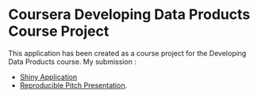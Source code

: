 Coursera Developing Data Products Course Project
==============================

This application has been created as a course project for the Developing Data Products course.
My submission :
 - [Shiny Application](https://shaf.shinyapps.io/Developing_Data_Products/)
 - [Reproducible Pitch Presentation](https://shafz.github.io/Developing_Data_Products_Reproducible_Pitch/index.html).
